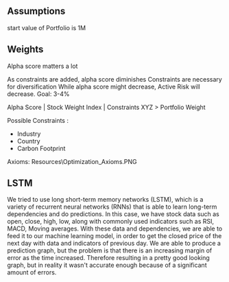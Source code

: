## Assumptions

start value of Portfolio is 1M

## Weights

Alpha score matters a lot

As constraints are added, alpha score diminishes
Constraints are necessary for diversification
While alpha score might decrease, Active Risk will decrease. Goal: 3-4%

Alpha Score | Stock Weight Index | Constraints XYZ > Portfolio Weight

Possible Constraints :

- Industry
- Country
- Carbon Footprint

Axioms: Resources\Optimization_Axioms.PNG

## LSTM

We tried to use long short-term memory networks (LSTM), which is a variety of recurrent neural networks (RNNs) that is able to learn long-term dependencies and do predictions. In this case, we have stock data such as open, close, high, low, along with commonly used indicators such as RSI, MACD, Moving averages. With these data and dependencies, we are able to feed it to our machine learning model, in order to get the closed price of the next day with data and indicators of previous day. We are able to produce a prediction graph, but the problem is that there is an increasing margin of error as the time increased. Therefore resulting in a pretty good looking graph, but in reality it wasn't accurate enough because of a significant amount of errors.
